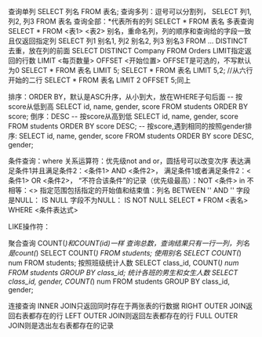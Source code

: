 查询单列
SELECT 列名 FROM 表名;
查询多列：逗号可以分割列，
SELECT 列1, 列2, 列3 FROM 表名
查询全部：*代表所有的列
SELECT * FROM 表名
多表查询
SELECT * FROM <表1> <表2>
别名，重命名列，列的顺序和查询给的字段一致且仅返回指定列
SELECT 列1 别名1, 列2 别名2, 列3 别名3 FROM ...
DISTINCT 去重，放在列的前面
SELECT DISTINCT Company FROM Orders 
LIMIT指定返回的行数
LIMIT <每页数量> OFFSET <开始位置>
OFFSET是可选的，不写默认为0
SELECT * FROM 表名 LIMIT 5;
SELECT * FROM 表名 LIMIT 5,2;  //从六行开始的二行
SELECT * FROM 表名 LIMIT 2 OFFSET 5;同上

排序：ORDER BY，默认是ASC升序，从小到大，放在WHERE子句后面
-- 按score从低到高
SELECT id, name, gender, score FROM students ORDER BY score;
倒序：DESC
-- 按score从高到低
SELECT id, name, gender, score FROM students ORDER BY score DESC;
-- 按score,遇到相同的按照gender排序:
SELECT id, name, gender, score FROM students ORDER BY score DESC, gender;

条件查询：where
关系运算符：优先级not and or，圆括号可以改变次序
表达满足条件1并且满足条件2：<条件1> AND <条件2>，
满足条件1或者满足条件2：<条件1> OR <条件2>，
“不符合该条件”的记录（优先级最高）：NOT <条件>
in
不相等：<>
指定范围包括指定的开始值和结束值：列名 BETWEEN  '' AND ''
字段是NULL： IS NULL
字段不为NULL： IS NOT NULL
SELECT * FROM <表名> WHERE <条件表达式>

LIKE操作符：

聚合查询
COUNT(*)和COUNT(id)一样
查询总数，查询结果只有一行一列，列名是count(*)
SELECT COUNT(*) FROM students;
使用别名
SELECT COUNT(*) num FROM students;
按照班级统计人数
SELECT class_id, COUNT(*) num FROM students GROUP BY class_id;
统计各班的男生和女生人数
SELECT class_id, gender, COUNT(*) num FROM students GROUP BY class_id, gender;

连接查询
INNER JOIN只返回同时存在于两张表的行数据
RIGHT OUTER JOIN返回右表都存在的行
LEFT OUTER JOIN则返回左表都存在的行
FULL OUTER JOIN则是选出左右表都存在的记录

